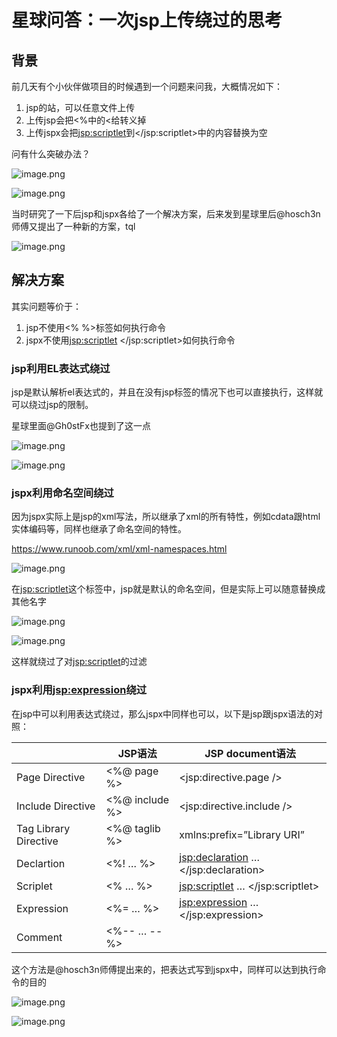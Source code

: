 # 星球问答：一次jsp上传绕过的思考


<meta name="referrer" content="no-referrer" />

## 背景

前几天有个小伙伴做项目的时候遇到一个问题来问我，大概情况如下：

1. jsp的站，可以任意文件上传
2. 上传jsp会把<%中的<给转义掉
3. 上传jspx会把<jsp:scriptlet>到</jsp:scriptlet>中的内容替换为空

问有什么突破办法？

![image.png](https://cdn.nlark.com/yuque/0/2021/png/1599908/1610679190674-baace7f2-e763-4cb2-8695-bed0661fc1e5.png)

![image.png](https://cdn.nlark.com/yuque/0/2021/png/1599908/1610679220546-2dfa9031-8abc-4f16-a4db-2a6b3e0c2c1d.png)



当时研究了一下后jsp和jspx各给了一个解决方案，后来发到星球里后@hosch3n师傅又提出了一种新的方案，tql

![image.png](https://cdn.nlark.com/yuque/0/2021/png/1599908/1616582626934-e9fd6f02-24b0-47b6-b814-22c972c359b9.png)

## 解决方案

其实问题等价于：

1. jsp不使用<% %>标签如何执行命令
2. jspx不使用<jsp:scriptlet> </jsp:scriptlet>如何执行命令



### jsp利用EL表达式绕过

jsp是默认解析el表达式的，并且在没有jsp标签的情况下也可以直接执行，这样就可以绕过jsp的限制。

星球里面@Gh0stFx也提到了这一点

![image.png](https://cdn.nlark.com/yuque/0/2021/png/1599908/1610679796286-4312913e-9ca9-42ba-9ba0-20352e9572a6.png)

![image.png](https://cdn.nlark.com/yuque/0/2021/png/1599908/1610679816568-bfe65530-8ece-40ee-b6af-e4228373fa92.png)

### jspx利用命名空间绕过

因为jspx实际上是jsp的xml写法，所以继承了xml的所有特性，例如cdata跟html实体编码等，同样也继承了命名空间的特性。

https://www.runoob.com/xml/xml-namespaces.html

![image.png](https://cdn.nlark.com/yuque/0/2021/png/1599908/1610680285750-0f35e6cf-e02b-4a65-8c75-f6170768fbfd.png)

在<jsp:scriptlet>这个标签中，jsp就是默认的命名空间，但是实际上可以随意替换成其他名字

![image.png](https://cdn.nlark.com/yuque/0/2021/png/1599908/1610680407208-7224f65a-665e-413f-8f4e-b6a90fea8c4f.png)

![image.png](https://cdn.nlark.com/yuque/0/2021/png/1599908/1610680395767-7be98260-0a6d-4bd1-b5f7-8ef901c0b6dc.png)

这样就绕过了对<jsp:scriptlet>的过滤

### jspx利用<jsp:expression>绕过

在jsp中可以利用表达式绕过，那么jspx中同样也可以，以下是jsp跟jspx语法的对照：



|                       | JSP语法        | JSP document语法                       |
| --------------------- | -------------- | -------------------------------------- |
| Page Directive        | <%@ page %>    | <jsp:directive.page />                 |
| Include Directive     | <%@ include %> | <jsp:directive.include />              |
| Tag Library Directive | <%@ taglib %>  | xmlns:prefix=”Library URI”             |
| Declartion            | <%! … %>       | <jsp:declaration> … </jsp:declaration> |
| Scriplet              | <% … %>        | <jsp:scriptlet> … </jsp:scriptlet>     |
| Expression            | <%= … %>       | <jsp:expression> … </jsp:expression>   |
| Comment               | <%-- … --%>    | <!-- … -->                             |

这个方法是@hosch3n师傅提出来的，把表达式写到jspx中，同样可以达到执行命令的目的

![image.png](https://cdn.nlark.com/yuque/0/2021/png/1599908/1610680526168-55b3cb88-20e0-42b6-8e8a-d636a19d3df0.png)

![image.png](https://cdn.nlark.com/yuque/0/2021/png/1599908/1610680545282-40414186-2ba2-4c30-aca0-ba88fb66946d.png)
